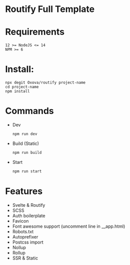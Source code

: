# Routify Full Template

# Requirements
```
12 >= NodeJS <= 14
NPM >= 6
```

# Install:
```
npx degit Oxova/routify project-name
cd project-name
npm install
```

# Commands
- Dev
    ```bash
    npm run dev
    ```

- Build (Static)
    ```bash
    npm run build
    ```

- Start
    ```bash
    npm run start
    ```

# Features
- Svelte & Routify
- SCSS
- Auth boilerplate
- Favicon
- Font awesome support (uncomment line in __app.html)
- Robots.txt
- Autoprefixer
- Postcss import
- Nollup
- Rollup
- SSR & Static 